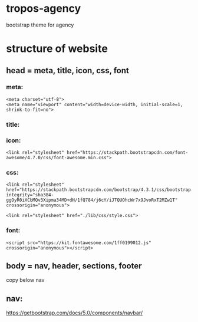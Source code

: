 # tropos-agency
bootstrap theme for agency

# structure of website
## head = meta, title, icon, css, font

### meta:
<!-- Required meta tags Start here -->
    <meta charset="utf-8">
    <meta name="viewport" content="width=device-width, initial-scale=1, shrink-to-fit=no">
<!-- /Required meta tags End here -->

### title:
<title>Agency</title>

### icon:
<!-- Font Awesome icons Start here -->
    <link rel="stylesheet" href="https://stackpath.bootstrapcdn.com/font-awesome/4.7.0/css/font-awesome.min.css">
<!-- /Font Awesome icons End here -->

### css:

<!-- Bootstrap CSS -->
    <link rel="stylesheet" href="https://stackpath.bootstrapcdn.com/bootstrap/4.3.1/css/bootstrap.min.css" integrity="sha384-ggOyR0iXCbMQv3Xipma34MD+dH/1fQ784/j6cY/iJTQUOhcWr7x9JvoRxT2MZw1T" crossorigin="anonymous">
<!-- /Bootstrap CSS -->

<!-- Custom CSS -->
    <link rel="stylesheet" href="./lib/css/style.css">
<!-- /Custom CSS -->

### font:

    <script src="https://kit.fontawesome.com/1ff0199012.js" crossorigin="anonymous"></script>

## body = nav, header, sections, footer

   <body id="pageTop">
    <div class="container mb-5"> copy below nav </div>

## nav:
https://getbootstrap.com/docs/5.0/components/navbar/
        
   

